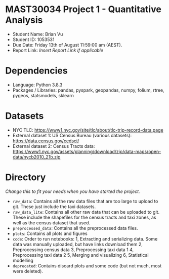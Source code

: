 # MAST30034 Project 1 - Quantitative Analysis
- Student Name: Brian Vu
- Student ID: 1053531
- Due Date: Friday 13th of August 11:59:00 am (AEST).
- Report Link: _Insert Report Link if applicable_

# Dependencies
- Language: Python 3.8.3
- Packages / Libraries: pandas, pyspark, geopandas, numpy, folium, rtree, pygeos, statsmodels, sklearn

# Datasets
- NYC TLC: https://www1.nyc.gov/site/tlc/about/tlc-trip-record-data.page
- External dataset 1: US Census Bureau (various datasets): https://data.census.gov/cedsci/
- External dataset 2: Census Tracts data: https://www1.nyc.gov/assets/planning/download/zip/data-maps/open-data/nycb2010_21b.zip


# Directory
_Change this to fit your needs when you have started the project._
- `raw_data`: Contains all the raw data files that are too large to upload to git. These just include the taxi datasets.
- `raw_data_lite`: Contains all other raw data that can be uploaded to git. These include the shapefiles for the census tracts and taxi zones, as well as the census dataset that used.
- `preprocessed_data`: Contains all the preprocessed data files. 
- `plots`: Contains all plots and figures
- `code`: Order to run notebooks:
 1, Extracting and serializing data. Some data was manually uploaded, but have links download them
 2, Preprocessing census data
 3, Preprocessing taxi data 1
 4, Preprocessing taxi data 2
 5, Merging and visualizing
 6, Statistical modelling
- `deprecated`: Contains discard plots and some code (but not much, most were deleted).
